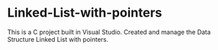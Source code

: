 # Linked-List-with-pointers
This is a C project built in Visual Studio. Created and manage the Data Structure Linked List with pointers.
